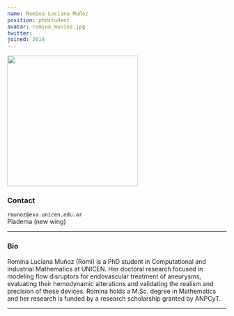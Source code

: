 ```yaml
---
name: Romina Luciana Muñoz
position: phdstudent
avatar: romina_munioz.jpg
twitter:
joined: 2018
---
```


<img width="300" src="{{site.baseurl}}/images/people/{{page.avatar}}" data-action="zoom">

### Contact

<i class="fa fa-envelope-o"></i>  `rmunoz@exa.unicen.edu.ar `<br>
<i class="fa fa-building"></i> Pladema (new wing) <br>

<hr>

### Bio

Romina Luciana Muñoz (Romi) is a PhD student in Computational and Industrial Mathematics at UNICEN. Her doctoral research focused in modeling flow disruptors for endovascular treatment of aneurysms, evaluating their hemodynamic alterations and validating the realism and precision of these devices. Romina holds a M.Sc. degree in Mathematics and her research is funded by a research scholarship granted by ANPCyT.

<hr>